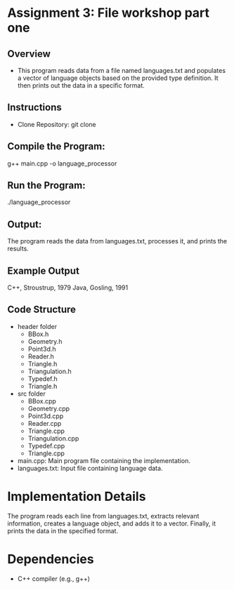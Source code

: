 
# Assignment 3: File workshop part one #
## Overview ##
* This program reads data from a file named languages.txt and populates a vector of language objects based on the provided type definition. It then prints out the data in a specific format.

## Instructions ##
* Clone Repository: git clone <repository-url>

## Compile the Program: ##

g++ main.cpp -o language_processor

## Run the Program: ##
./language_processor
## Output: ##
The program reads the data from languages.txt, processes it, and prints the results.

## Example Output ##
C++, Stroustrup, 1979
Java, Gosling, 1991

## Code Structure ##
* header folder 
     * BBox.h 
     * Geometry.h 
     * Point3d.h 
     * Reader.h 
     * Triangle.h 
     * Triangulation.h 
     * Typedef.h
     * Triangle.h
* src folder 
     * BBox.cpp 
     * Geometry.cpp 
     * Point3d.cpp 
     * Reader.cpp 
     * Triangle.cpp 
     * Triangulation.cpp 
     * Typedef.cpp 
     * Triangle.cpp 
* main.cpp: Main program file containing the implementation. 
* languages.txt: Input file containing language data. 
# Implementation Details #
The program reads each line from languages.txt, extracts relevant information, creates a language object, and adds it to a vector. Finally, it prints the data in the specified format.

# Dependencies #
* C++ compiler (e.g., g++) 
